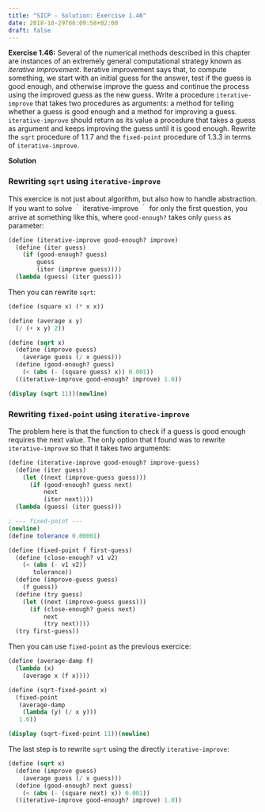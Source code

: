 ```yaml
---
title: "SICP - Solution: Exercise 1.46"
date: 2018-10-29T06:09:58+02:00
draft: false
---
```


**Exercise 1.46:** Several of the numerical methods described in this chapter are instances of an extremely general computational strategy known as _iterative improvement_. Iterative improvement says that, to compute something, we start with an initial guess for the answer, test if the guess is good enough, and otherwise improve the guess and continue the process using the improved guess as the new guess. Write a procedure `iterative-improve` that takes two procedures as arguments: a method for telling whether a guess is good enough and a method for improving a guess. `iterative-improve` should return as its value a procedure that takes a guess as argument and keeps improving the guess until it is good enough. Rewrite the `sqrt` procedure of 1.1.7 and the `fixed-point` procedure of 1.3.3 in terms of `iterative-improve`.

**Solution**

### Rewriting `sqrt` using `iterative-improve`

This exercice is not just about algorithm, but also how to handle abstraction. If you want to solve ｀ iterative-improve ｀ for only the first question, you arrive at something like this, where `good-enough?` takes only `guess` as parameter:

```scheme
(define (iterative-improve good-enough? improve)
  (define (iter guess)
    (if (good-enough? guess)
        guess
        (iter (improve guess))))
  (lambda (guess) (iter guess)))
```

Then you can rewrite `sqrt`:

```scheme
(define (square x) (* x x))

(define (average x y)
  (/ (+ x y) 2))

(define (sqrt x)
  (define (improve guess)
    (average guess (/ x guess)))
  (define (good-enough? guess)
    (< (abs (- (square guess) x)) 0.001))
  ((iterative-improve good-enough? improve) 1.0))

(display (sqrt 11))(newline)
```

### Rewriting `fixed-point` using `iterative-improve`

The problem here is that the function to check if a guess is good enough requires the next value. The only option that I found was to rewrite `iterative-improve` so that it takes two arguments:

```scheme
(define (iterative-improve good-enough? improve-guess)
  (define (iter guess)
    (let ((next (improve-guess guess)))
      (if (good-enough? guess next)
          next
          (iter next))))
  (lambda (guess) (iter guess)))
```

```scheme
; --- fixed-point ---
(newline)
(define tolerance 0.00001)

(define (fixed-point f first-guess)
  (define (close-enough? v1 v2)
    (< (abs (- v1 v2))
       tolerance))
  (define (improve-guess guess)
    (f guess))
  (define (try guess)
    (let ((next (improve-guess guess)))
      (if (close-enough? guess next)
          next
          (try next))))
  (try first-guess))
```

Then you can use `fixed-point` as the previous exercice:

```scheme
(define (average-damp f)
  (lambda (x)
    (average x (f x))))

(define (sqrt-fixed-point x)
  (fixed-point
   (average-damp
    (lambda (y) (/ x y)))
   1.0))

(display (sqrt-fixed-point 11))(newline)
```

The last step is to rewrite `sqrt` using the directly `iterative-improve`:

```scheme
(define (sqrt x)
  (define (improve guess)
    (average guess (/ x guess)))
  (define (good-enough? next guess)
    (< (abs (- (square next) x)) 0.001))
  ((iterative-improve good-enough? improve) 1.0))
```
